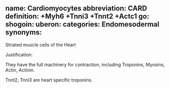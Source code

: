 name: Cardiomyocytes
abbreviation: CARD
definition: +Myh6 +Tnni3 +Tnnt2 +Actc1
go:
shogoin: 
uberon: 
categories: Endomesodermal
synonyms:
---

Striated muscle cells of the Heart

Justification:

They have the full machinery for contraction, including Troponins, Myosins, Actin, Actinin.

Tnnt2, Tnni3 are heart specific troponins.